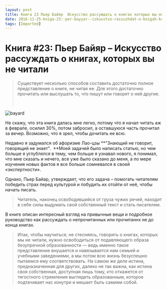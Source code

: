 ```yaml
---
layout: post
title: Книга 23 Пьер Байяр  Искусство рассуждать о книгах которых вы не читали
date: 2016-11-25-kniga-23:-per-bayyar--iskusstvo-rassuzhdat-o-knigah-kotoryh-vy-ne-chitali.md 00:00:00 +0300
tags: [Imported]
---
```

# Книга #23: Пьер Байяр – Искусство рассуждать о книгах, которых вы не читали

> <div class="bm-quote-content-text">Существует несколько способов составить достаточно полное представление о книге, не читая ее. Для этого достаточно прочитать или выслушать то, что пишут или говорят о ней другие.</div>
> 
>  

![bayard](https://vlaim.s3.amazonaws.com/uploads/2016/11/bayard-225x300.jpg)

Не скажу, что эта книга далась мне легко, потому что я начал читать аж в феврале, осилил 30%, потом забросил, а оставшуюся часть прочитал за вечер. Возможно, что я зрел, чтобы дочитать ее всю.

Недавно я задумался об афоризме Лао-цзы **"Знающий не говорит, говорящий не знает".  **Моей задачей было написать статью, но чем больше я углублялся в тему, чем больше я узнавал нового, я понимал, что мне сказать и нечего, все уже было сказано до меня, а по мере изучения новых фактов я все больше сомневался в своей «экспертности».

Однако, Пьер Байар, утверждает, что его задача – помогать читателям победить страх перед культурой и побудить их отойти от неё, чтобы начать писать.

> Читатель, наконец освободившийся от груза чужих речей, находит в себе силы выдумать свой собственный текст и стать писателем.

В книге описан интересный взгляд на привычные вещи и подробное руководство как рассуждать о непрочитанных или прочитаннх не до конца книгах.

> <div class="bm-quote-content-text">Итак, чтобы научиться, не стесняясь, говорить о книгах, которых мы не читали, нужно освободиться от подавляющего образа безупречной образованности — ведь именно такое представление внушается и навязывается нам семьей и учебными заведениями, а мы потом всю жизнь безуспешно пытаемся ему соответствовать. На самом же деле истина, предназначенная для других, далеко не так важна, как истина своя собственная, доступная лишь тому, кто откажется от тягостного стремления выглядеть образованным, которое подтачивает нас изнутри и мешает быть самими собой.</div>